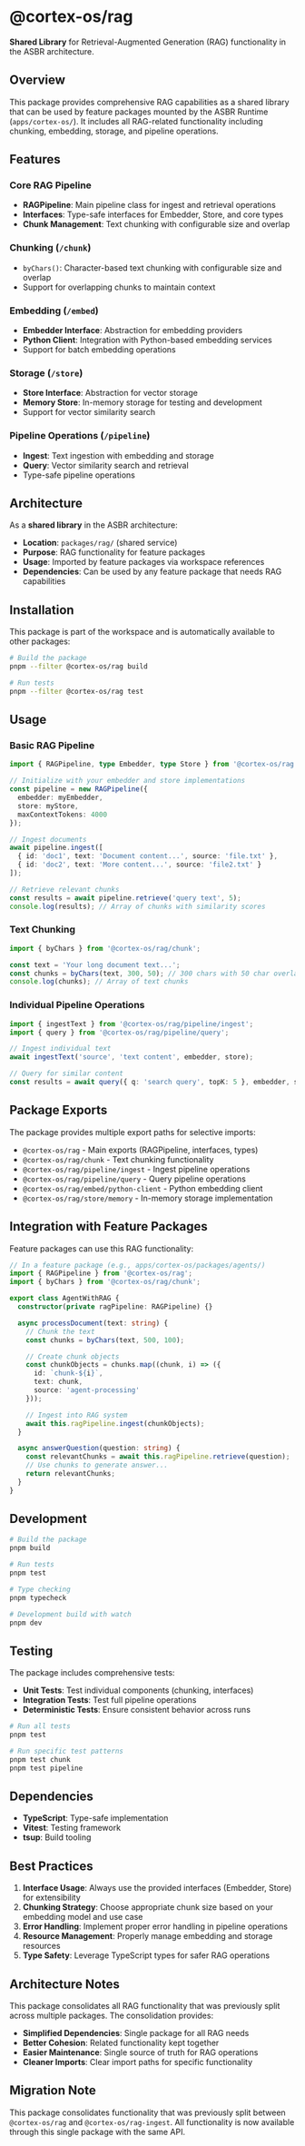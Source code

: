 # @cortex-os/rag

**Shared Library** for Retrieval-Augmented Generation (RAG) functionality in the ASBR architecture.

## Overview

This package provides comprehensive RAG capabilities as a shared library that can be used by feature packages mounted by the ASBR Runtime (`apps/cortex-os/`). It includes all RAG-related functionality including chunking, embedding, storage, and pipeline operations.

## Features

### Core RAG Pipeline

- **RAGPipeline**: Main pipeline class for ingest and retrieval operations
- **Interfaces**: Type-safe interfaces for Embedder, Store, and core types
- **Chunk Management**: Text chunking with configurable size and overlap

### Chunking (`/chunk`)

- `byChars()`: Character-based text chunking with configurable size and overlap
- Support for overlapping chunks to maintain context

### Embedding (`/embed`)

- **Embedder Interface**: Abstraction for embedding providers
- **Python Client**: Integration with Python-based embedding services
- Support for batch embedding operations

### Storage (`/store`)

- **Store Interface**: Abstraction for vector storage
- **Memory Store**: In-memory storage for testing and development
- Support for vector similarity search

### Pipeline Operations (`/pipeline`)

- **Ingest**: Text ingestion with embedding and storage
- **Query**: Vector similarity search and retrieval
- Type-safe pipeline operations

## Architecture

As a **shared library** in the ASBR architecture:

- **Location**: `packages/rag/` (shared service)
- **Purpose**: RAG functionality for feature packages
- **Usage**: Imported by feature packages via workspace references
- **Dependencies**: Can be used by any feature package that needs RAG capabilities

## Installation

This package is part of the workspace and is automatically available to other packages:

```bash
# Build the package
pnpm --filter @cortex-os/rag build

# Run tests
pnpm --filter @cortex-os/rag test
```

## Usage

### Basic RAG Pipeline

```typescript
import { RAGPipeline, type Embedder, type Store } from '@cortex-os/rag';

// Initialize with your embedder and store implementations
const pipeline = new RAGPipeline({
  embedder: myEmbedder,
  store: myStore,
  maxContextTokens: 4000
});

// Ingest documents
await pipeline.ingest([
  { id: 'doc1', text: 'Document content...', source: 'file.txt' },
  { id: 'doc2', text: 'More content...', source: 'file2.txt' }
]);

// Retrieve relevant chunks
const results = await pipeline.retrieve('query text', 5);
console.log(results); // Array of chunks with similarity scores
```

### Text Chunking

```typescript
import { byChars } from '@cortex-os/rag/chunk';

const text = 'Your long document text...';
const chunks = byChars(text, 300, 50); // 300 chars with 50 char overlap
console.log(chunks); // Array of text chunks
```

### Individual Pipeline Operations

```typescript
import { ingestText } from '@cortex-os/rag/pipeline/ingest';
import { query } from '@cortex-os/rag/pipeline/query';

// Ingest individual text
await ingestText('source', 'text content', embedder, store);

// Query for similar content
const results = await query({ q: 'search query', topK: 5 }, embedder, store);
```

## Package Exports

The package provides multiple export paths for selective imports:

- `@cortex-os/rag` - Main exports (RAGPipeline, interfaces, types)
- `@cortex-os/rag/chunk` - Text chunking functionality
- `@cortex-os/rag/pipeline/ingest` - Ingest pipeline operations
- `@cortex-os/rag/pipeline/query` - Query pipeline operations
- `@cortex-os/rag/embed/python-client` - Python embedding client
- `@cortex-os/rag/store/memory` - In-memory storage implementation

## Integration with Feature Packages

Feature packages can use this RAG functionality:

```typescript
// In a feature package (e.g., apps/cortex-os/packages/agents/)
import { RAGPipeline } from '@cortex-os/rag';
import { byChars } from '@cortex-os/rag/chunk';

export class AgentWithRAG {
  constructor(private ragPipeline: RAGPipeline) {}

  async processDocument(text: string) {
    // Chunk the text
    const chunks = byChars(text, 500, 100);

    // Create chunk objects
    const chunkObjects = chunks.map((chunk, i) => ({
      id: `chunk-${i}`,
      text: chunk,
      source: 'agent-processing'
    }));

    // Ingest into RAG system
    await this.ragPipeline.ingest(chunkObjects);
  }

  async answerQuestion(question: string) {
    const relevantChunks = await this.ragPipeline.retrieve(question);
    // Use chunks to generate answer...
    return relevantChunks;
  }
}
```

## Development

```bash
# Build the package
pnpm build

# Run tests
pnpm test

# Type checking
pnpm typecheck

# Development build with watch
pnpm dev
```

## Testing

The package includes comprehensive tests:

- **Unit Tests**: Test individual components (chunking, interfaces)
- **Integration Tests**: Test full pipeline operations
- **Deterministic Tests**: Ensure consistent behavior across runs

```bash
# Run all tests
pnpm test

# Run specific test patterns
pnpm test chunk
pnpm test pipeline
```

## Dependencies

- **TypeScript**: Type-safe implementation
- **Vitest**: Testing framework
- **tsup**: Build tooling

## Best Practices

1. **Interface Usage**: Always use the provided interfaces (Embedder, Store) for extensibility
2. **Chunking Strategy**: Choose appropriate chunk size based on your embedding model and use case
3. **Error Handling**: Implement proper error handling in pipeline operations
4. **Resource Management**: Properly manage embedding and storage resources
5. **Type Safety**: Leverage TypeScript types for safer RAG operations

## Architecture Notes

This package consolidates all RAG functionality that was previously split across multiple packages. The consolidation provides:

- **Simplified Dependencies**: Single package for all RAG needs
- **Better Cohesion**: Related functionality kept together
- **Easier Maintenance**: Single source of truth for RAG operations
- **Cleaner Imports**: Clear import paths for specific functionality

## Migration Note

This package consolidates functionality that was previously split between `@cortex-os/rag` and `@cortex-os/rag-ingest`. All functionality is now available through this single package with the same API.
